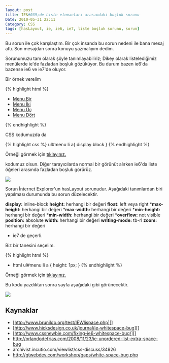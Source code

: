 ```yaml
---
layout: post
title: IE&#039;de Liste elemanları arasındaki boşluk sorunu
Date: 2010-05-31 22:11
Category: CSS
tags: [hasLayout, ie, ie6, ie7, liste boşluk sorunu, sorun]
---
```


Bu sorun ile çok karşılaştım. Bir çok insanda bu sorun nedeni ile bana
mesaj attı. Son mesajdan sonra konuyu yazmalıyım dedim.

Sorunumuzu tam olarak şöyle tanımlayabiliriz; Dikey olarak
listelediğimiz menülerde ie'de fazladan boşluk gözüküyor. Bu durum bazen
ie6'da bazense ie6 ve ie7'de oluyor.

Bir örnek verelim

{% highlight html %}
<ul id="menu">
  <li><a href="#">Menu Bir</a></li>
  <li><a href="#">Menu İki</a></li>
  <li><a href="#">Menu Üç</a></li>
  <li><a href="#">Menu Dört</a> </li>
</ul>
{% endhighlight %}

CSS kodumuzda da

{% highlight css %}
ul#menu li a{
	display:block
}
{% endhighlight %}

Örneği görmek için [tıklayınız.][]

kodumuz olsun. Diğer tarayıcılarda normal bir görünüt alırken ie6'da
liste öğeleri arasında fazladan boşluk görürüz.

![][100]

Sorun İnternet Explorer'un hasLayout sorunudur. Aşağıdaki tanımlardan
biri yapılması durumunda bu sorun düzelecektir.

**display:** inline-block
**height:** herhangi bir değeri
**float:** left veya right
***max-height:** herhangi bir değeri
***max-width:** herhangi bir değeri
***min-height:** herhangi bir değeri
***min-width:** herhangi bir değeri
***overflow:** not visible
**position:** absolute
**width:** herhangi bir değeri
**writing-mode:** tb-rl
**zoom:** herhangi bir değeri

* ie7 de geçerli.

Biz bir tanesini seçelim.

{% highlight html %}
* html ul#menu li a {
	height: 1px;
}
{% endhighlight %}


Örneği görmek için [tıklayınız.][1]

Bu kodu yazdıktan sonra sayfa aşağıdaki gibi görünecektir.

![][2]

## Kaynaklar

-   [http://www.brunildo.org/test/IEWlispace.php][]
-   [http://www.hicksdesign.co.uk/journal/ie-whitespace-bug][]
-   [http://www.cssnewbie.com/fixing-ie6-whitespace-bug/][]
-   http://orlandodefrias.com/2008/11/23/ie-unordered-list-extra-space-bug
-   archivist.incutio.com/viewlist/css-discuss/34926
-   http://gtwebdev.com/workshop/gaps/white-space-bug.php

  [tıklayınız.]: /dokumanlar/ie6_fazla_bosluk_sorunu/ie_listede_fazla_bosluk_sorunu.html
  [100]: /images/ie_liste_sorunu_01.gif
  [1]: /dokumanlar/ie6_fazla_bosluk_sorunu/ie_listede_fazla_bosluk_sorunu_cev.html
  [2]: /images/ie_liste_sorunu_02.gif
  [http://www.brunildo.org/test/IEWlispace.php]: http://www.brunildo.org/test/IEWlispace.php
  [http://www.hicksdesign.co.uk/journal/ie-whitespace-bug]: http://www.hicksdesign.co.uk/journal/ie-whitespace-bug
  [http://www.cssnewbie.com/fixing-ie6-whitespace-bug/]: http://www.cssnewbie.com/fixing-ie6-whitespace-bug/
